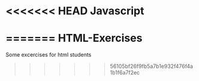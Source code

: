 <<<<<<< HEAD
Javascript
==========
=======
HTML-Exercises
==============

Some excercises for html students
>>>>>>> 56105bf26f9fb5a7b1e932f476f4a1b1f6a7f2ec

